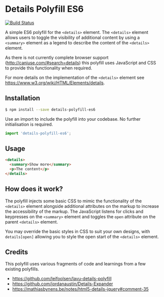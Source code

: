 # Details Polyfill ES6

[![Build Status](https://travis-ci.org/pixely/details-polyfill-es6.svg?branch=master)](https://travis-ci.org/pixely/details-polyfill-es6)

A simple ES6 polyfill for the `<details>` element. The `<details>` element allows users to toggle the visibility of additional content by using a `<summary>` element as a legend to describe the content of the `<details>` element.

As there is not currently complete browser support (http://caniuse.com/#search=details) this polyfill uses JavaScript and CSS to provide this functionality when required.

For more details on the implementation of the `<details>` element see https://www.w3.org/wiki/HTML/Elements/details.

## Installation

```sh
$ npm install --save details-polyfill-es6
```

Use an import to include the polyfill into your codebase. No further initialisation is required.

```javascript
import 'details-polyfill-es6';
```

## Usage

```html
<details>
  <summary>Show more</summary>
  <p>The content</p>
</details>
```

## How does it work?

The polyfill injects some basic CSS to mimic the functionality of the `<details>` element alongside additional attributes on the markup to increase the accessibility of the markup. The JavaScript listens for clicks and keypresses on the `<summary>` element and toggles the `open` attribute on the parent `<details>` element.

You may override the basic styles in CSS to suit your own designs, with `details[open]` allowing you to style the open start of the `<details>` element.

## Credits

This polyfill uses various fragments of code and learnings from a few existing polyfills.

* https://github.com/leifoolsen/lavu-details-polyfill
* https://github.com/jordanaustin/Details-Expander
* https://mathiasbynens.be/notes/html5-details-jquery#comment-35


